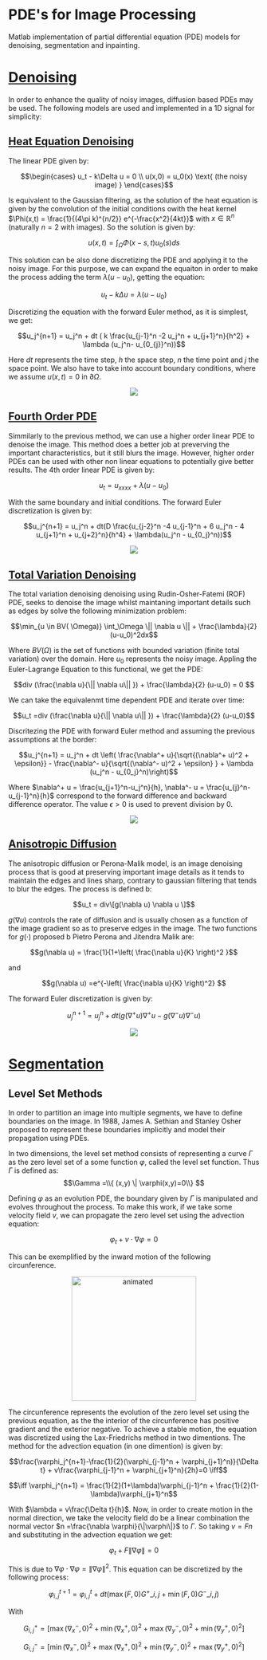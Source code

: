 # PDE's for Image Processing
Matlab implementation of partial differential equation (PDE) models for denoising, segmentation and inpainting.

# [Denoising](link)

In order to enhance the quality of noisy images, diffusion based PDEs may be used. The following models are used and implemented in a 1D signal for simplicity:

## [Heat Equation Denoising](link)

The linear PDE given by:

$$\begin{cases} u_t - k\Delta u = 0 \\
u(x,0) = u_0(x) \text{ (the noisy image) }
\end{cases}$$

Is equivalent to the Gaussian filtering, as the solution of the heat equation is given by the convolution of the initial conditions owith the heat kernel $\Phi(x,t) = \frac{1}{(4\pi k)^{n/2}} e^{-\frac{x^2}{4kt}}$ with $x \in \mathbb{R}^n$ (naturally $n=2$ with images). So the solution is given by:

$$u(x,t) = \int_\Omega \Phi(x-s,t) u_0(s)ds$$

This solution can be also done discretizing the PDE and applying it to the noisy image. For this purpose, we can expand the equaiton in order to make the process adding the term $\lambda (u-u_0)$, getting the equation:

$$u_t - k\Delta u = \lambda (u-u_0)$$

Discretizing the equation with the forward Euler method, as it is simplest, we get:

$$u_j^{n+1} = u_j^n + dt ( k \frac{u_{j-1}^n -2 u_j^n + u_{j+1}^n}{h^2} + \lambda (u_j^n- u_{0_{j}}^n))$$

Here $dt$ represents the time step, $h$ the space step, $n$ the time point and $j$ the space point. We also have to take into account boundary conditions, where we assume $u(x,t)=0$ in $\partial \Omega$.


<p align="center">
  <img src="images/Heat_denoised_img.png" />
</p>

## [Fourth Order PDE](link)

Simmilarly to the previous method, we can use a higher order linear PDE to denoise the image. This method does a better job at preverving the important characteristics, but it still blurs the image. However, higher order PDEs can be used with other non linear equations to potentially give better results. The 4th order linear PDE is given by:

$$u_t = u_{xxxx} + \lambda(u-u_0)$$

With the same boundary and initial conditions. The forward Euler discretization is given by:

$$u_j^{n+1} = u_j^n + dt(D \frac{u_{j-2}^n -4 u_{j-1}^n + 6 u_j^n - 4 u_{j+1}^n + u_{j+2}^n}{h^4} + \lambda(u_j^n - u_{0_j}^n))$$

<p align="center">
  <img src="images/4th_denoised_img.png" />
</p>



## [Total Variation Denoising](link)

The total variation denoising denoising using Rudin-Osher-Fatemi (ROF) PDE, seeks to denoise the image whilst maintaning important details such as edges by solve the following minimization problem:

$$\min_{u \in BV( \Omega)} \int_\Omega \|| \nabla u \|| + \frac{\lambda}{2} (u-u_0)^2dx$$

Where $BV(\Omega)$ is the set of functions with bounded variation (finite total variation) over the domain. Here $u_0$ represents the noisy image. Appling the Euler-Lagrange Equation to this functional, we get the PDE:

$$div (\frac{\nabla u}{\|| \nabla u\|| }) + \frac{\lambda}{2} (u-u_0) = 0 $$

We can take the equivalenmt time dependent PDE and iterate over time:

$$u_t =div (\frac{\nabla u}{\|| \nabla u\|| }) + \frac{\lambda}{2} (u-u_0)$$

Discritezing the PDE with forward Euler method and assuming the previous assumptions at the border:

$$u_j^{n+1} = u_j^n + dt \left( \frac{\nabla^+ u}{\sqrt{(\nabla^+ u)^2 + \epsilon}} - \frac{\nabla^- u}{\sqrt{(\nabla^- u)^2 + \epsilon} } + \lambda (u_j^n - u_{0_j}^n)\right)$$

Where $\nabla^+ u = \frac{u_{j+1}^n-u_j^n}{h}, \nabla^- u = \frac{u_{j}^n-u_{j-1}^n}{h}$ correspond to the forward difference and backward difference operator. The value $\epsilon > 0$ is used to prevent division by 0.


<p align="center">
  <img src="images/ROF_denoised_img.png" />
</p>

## [Anisotropic Diffusion](link)

The anisotropic diffusion or Perona-Malik model, is an image denoising process that is good at preserving important image details as it tends to maintain the edges and lines sharp, contrary to gaussian filtering that tends to blur the edges. The process is defined b:

$$u_t = div\[g(\nabla u) \nabla u \]$$

$g(\nabla u)$ controls the rate of diffusion and is usually chosen as a function of the image gradient so as to preserve edges in the image. The two functions for $g(\cdot)$ proposed b Pietro Perona and Jitendra Malik are:

$$g(\nabla u) = \frac{1}{1+\left( \frac{\nabla u}{K} \right)^2 }$$

and

$$g(\nabla u) =e^{-\left( \frac{\nabla u}{K} \right)^2} $$

The forward Euler discretization is given by:

$$u_j^{n+1} =u_j^n + dt(g(\nabla^+ u)\nabla^+ u - g(\nabla^- u)\nabla^- u)$$

<p align="center">
  <img src="images/PeronaMalik_denoised_img.png" />
</p>

# [Segmentation](link)

## Level Set Methods

In order to partition an image into multiple segments, we have to define boundaries on the image. In 1988, James A. Sethian and Stanley Osher proposed to represent these boundaries implicitly and model their propagation using PDEs.

In two dimensions, the level set method consists of representing a curve $\Gamma$ as the zero level set of a some function $\varphi$, called the level set function. Thus $\Gamma$ is defined as:
$$\Gamma =\\{ (x,y) \| \varphi(x,y)=0\\} $$

Defining $\varphi$ as an evolution PDE, the boundary given by $\Gamma$ is manipulated and evolves throughout the process. To make this work, if we take some velocity field $v$, we can propagate the zero level set using the advection equation:

$$\varphi_t + v \cdot \nabla \varphi=0$$

This can be exemplified by the inward motion of the following circunference. 

<p align="center">
  <img src="images/circlegif.gif" alt="animated" width='250'/>
</p>

The circunference represents the evolution of the zero level set using the previous equation, as the the interior of the circunference has positive gradient and the exterior negative. To achieve a stable motion, the equation was discretized using the Lax-Friedrichs method in two dimentions. The method for the advection equation (in one dimention) is given by:

$$\frac{\varphi_j^{n+1}-\frac{1}{2}(\varphi_{j-1}^n + \varphi_{j+1}^n)}{\Delta t} + v\frac{\varphi_{j-1}^n + \varphi_{j+1}^n}{2h}=0 \iff$$

$$\iff \varphi_j^{n+1} = \frac{1}{2}(1+\lambda)\varphi_{j-1}^n + \frac{1}{2}(1-\lambda)\varphi_{j+1}^n$$

With $\lambda = v\frac{\Delta t}{h}$. Now, in order to create motion in the normal direction, we take the velocity field do be a linear combination the normal vector $n =\frac{\nabla \varphi}{\|\varphi\|}$ to $\Gamma$. So taking $v=Fn$ and substituting in the advection equation we get:

$$\varphi_t + F\|\nabla \varphi\|=0 $$

This is due to $\nabla \varphi \cdot \nabla \varphi=\|\nabla \varphi\|^2$. This equation can be discretized by the following process:

$$\varphi_{i,j}^{t+1} = \varphi^{t}_{i,j} + dt \left( \max{(F,0)}G^+\_{i,j} + \min{(F,0)}G^-\_{i,j}\right) $$

With

$$G^+_{i,j} = \left[ \max{(\nabla^-_x,0)}^2+\min{(\nabla^+_x,0)}^2  + \max{(\nabla^-_y,0)}^2+\min{(\nabla^+_y,0)}^2 \right] $$

$$G^-_{i,j} = \left[ \min{(\nabla^-_x,0)}^2+\max{(\nabla^+_x,0)}^2  + \min{(\nabla^-_y,0)}^2+\max{(\nabla^+_y,0)}^2 \right] $$
